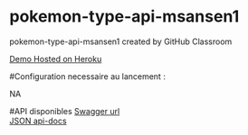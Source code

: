 # pokemon-type-api-msansen1
pokemon-type-api-msansen1 created by GitHub Classroom

[Demo Hosted on Heroku](https://pokemon-type-msn-tp3.herokuapp.com/pokemon-types/)

#Configuration necessaire au lancement :

NA

#API disponibles
[Swagger url](https://pokemon-type-msn-tp3.herokuapp.com/swagger-ui.html)  
[JSON api-docs](https://pokemon-type-msn-tp3.herokuapp.com/v2/api-docs)

